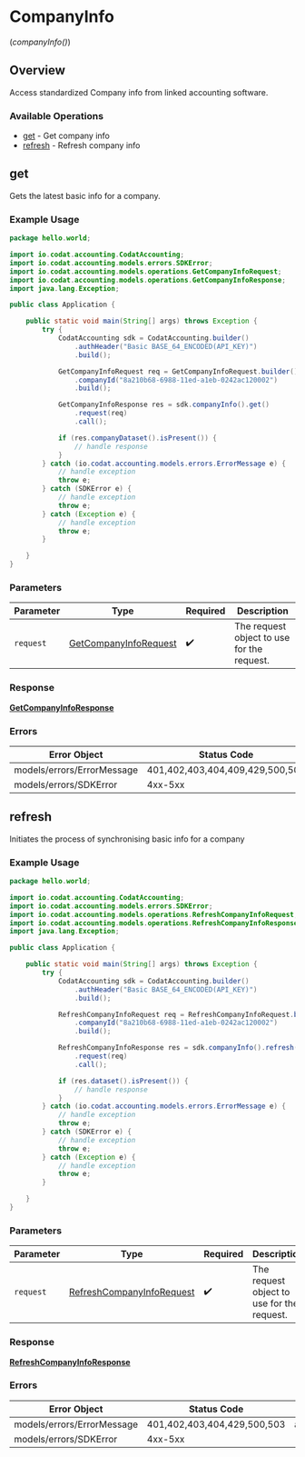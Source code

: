 # CompanyInfo
(*companyInfo()*)

## Overview

Access standardized Company info from linked accounting software.

### Available Operations

* [get](#get) - Get company info
* [refresh](#refresh) - Refresh company info

## get

Gets the latest basic info for a company.

### Example Usage

```java
package hello.world;

import io.codat.accounting.CodatAccounting;
import io.codat.accounting.models.errors.SDKError;
import io.codat.accounting.models.operations.GetCompanyInfoRequest;
import io.codat.accounting.models.operations.GetCompanyInfoResponse;
import java.lang.Exception;

public class Application {

    public static void main(String[] args) throws Exception {
        try {
            CodatAccounting sdk = CodatAccounting.builder()
                .authHeader("Basic BASE_64_ENCODED(API_KEY)")
                .build();

            GetCompanyInfoRequest req = GetCompanyInfoRequest.builder()
                .companyId("8a210b68-6988-11ed-a1eb-0242ac120002")
                .build();

            GetCompanyInfoResponse res = sdk.companyInfo().get()
                .request(req)
                .call();

            if (res.companyDataset().isPresent()) {
                // handle response
            }
        } catch (io.codat.accounting.models.errors.ErrorMessage e) {
            // handle exception
            throw e;
        } catch (SDKError e) {
            // handle exception
            throw e;
        } catch (Exception e) {
            // handle exception
            throw e;
        }

    }
}
```

### Parameters

| Parameter                                                                 | Type                                                                      | Required                                                                  | Description                                                               |
| ------------------------------------------------------------------------- | ------------------------------------------------------------------------- | ------------------------------------------------------------------------- | ------------------------------------------------------------------------- |
| `request`                                                                 | [GetCompanyInfoRequest](../../models/operations/GetCompanyInfoRequest.md) | :heavy_check_mark:                                                        | The request object to use for the request.                                |

### Response

**[GetCompanyInfoResponse](../../models/operations/GetCompanyInfoResponse.md)**

### Errors

| Error Object                    | Status Code                     | Content Type                    |
| ------------------------------- | ------------------------------- | ------------------------------- |
| models/errors/ErrorMessage      | 401,402,403,404,409,429,500,503 | application/json                |
| models/errors/SDKError          | 4xx-5xx                         | \*\/*                           |


## refresh

Initiates the process of synchronising basic info for a company

### Example Usage

```java
package hello.world;

import io.codat.accounting.CodatAccounting;
import io.codat.accounting.models.errors.SDKError;
import io.codat.accounting.models.operations.RefreshCompanyInfoRequest;
import io.codat.accounting.models.operations.RefreshCompanyInfoResponse;
import java.lang.Exception;

public class Application {

    public static void main(String[] args) throws Exception {
        try {
            CodatAccounting sdk = CodatAccounting.builder()
                .authHeader("Basic BASE_64_ENCODED(API_KEY)")
                .build();

            RefreshCompanyInfoRequest req = RefreshCompanyInfoRequest.builder()
                .companyId("8a210b68-6988-11ed-a1eb-0242ac120002")
                .build();

            RefreshCompanyInfoResponse res = sdk.companyInfo().refresh()
                .request(req)
                .call();

            if (res.dataset().isPresent()) {
                // handle response
            }
        } catch (io.codat.accounting.models.errors.ErrorMessage e) {
            // handle exception
            throw e;
        } catch (SDKError e) {
            // handle exception
            throw e;
        } catch (Exception e) {
            // handle exception
            throw e;
        }

    }
}
```

### Parameters

| Parameter                                                                         | Type                                                                              | Required                                                                          | Description                                                                       |
| --------------------------------------------------------------------------------- | --------------------------------------------------------------------------------- | --------------------------------------------------------------------------------- | --------------------------------------------------------------------------------- |
| `request`                                                                         | [RefreshCompanyInfoRequest](../../models/operations/RefreshCompanyInfoRequest.md) | :heavy_check_mark:                                                                | The request object to use for the request.                                        |

### Response

**[RefreshCompanyInfoResponse](../../models/operations/RefreshCompanyInfoResponse.md)**

### Errors

| Error Object                | Status Code                 | Content Type                |
| --------------------------- | --------------------------- | --------------------------- |
| models/errors/ErrorMessage  | 401,402,403,404,429,500,503 | application/json            |
| models/errors/SDKError      | 4xx-5xx                     | \*\/*                       |

